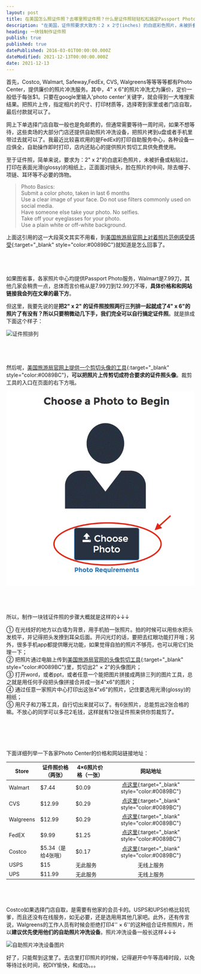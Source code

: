 ```yaml
---
layout: post
title: 在美国怎么照证件照？去哪里照证件照？什么是证件照轻轻松松搞定Passport Photo
description: "在美国，证件照要求大致为：2 x 2寸(inches) 的白底彩色照片，未被折叠或粘贴过，打印在表面光滑(glossy)的相纸上，正面面对镜头，除去帽子、项链、耳环等不必要的饰物。Costco, Walmart, Safeway, FedEx, CVS, Walgreens等都有Photo Center，可以网上下单。USPS，UPS的部分机构也提供证件照服务。Passport photo的制作价格一般是$7.99到$12.99之间，但是如果自己稍微动下手，把证件照排列成4 x 6寸(inches)的照片，价格就只要几毛钱了。"
heading: 一块钱制作证件照
publish: true
published: true
datePublished: 2016-03-01T00:00:00.000Z
dateModified: 2021-12-13T00:00:00.000Z
date: 2021-12-13
---
```








<span class="dropcap">首</span>先，Costco, Walmart, Safeway,FedEx, CVS, Walgreens等等等等都有Photo Center，提供廉价的照片冲洗服务。其中，4" x 6"的照片冲洗尤为廉价，定价一般低于每张$1。只要在google里输入'photo center'关键字，就会得到一大堆搜索结果。把照片上传，指定相片的尺寸、打印材质等，选择寄到家里或者门店自取，最后付款就可以了。

网上下单选择门店自取一般也是免邮费的，但通常需要等待一周时间，如果不想等待，这些卖场的大部分门店还提供自助照片冲洗设备，把照片拷到u盘或者手机里带过去就可以了。我最近比较喜欢用的是FedEx的打印自助服务中心，各种设备一应俱全，自助操作即时打印，店内还贴心的提供照片剪切工具供免费使用。

至于证件照，简单来说，要求为：2" x 2"的白底彩色照片，未被折叠或粘贴过，打印在表面光滑(glossy)的相纸上，正面面对镜头，脸在照片的中间，除去帽子、项链、耳环等不必要的饰物。

<blockquote>Photo Basics:<br>
Submit a color photo, taken in last 6 months<br>
Use a clear image of your face. Do not use filters commonly used on social media.<br>
Have someone else take your photo. No selfies.<br>
Take off your eyeglasses for your photo.<br>
Use a plain white or off-white background.<br>
</blockquote>

上面这引用的这一大段英文其实不用看，到[美国旅游局官网上对着照片范例感受感受](https://travel.state.gov/content/passports/en/passports/photos/photo-examples.html){:target="_blank" style="color:#0089BC"}就知道是怎么回事了。

<p style="margin-bottom:70px"></p>

如果图省事，各家照片中心均提供Passport Photo服务，Walmart是7.99刀，其他几家会稍贵一点，总体而言价格从是7.99刀到12.99刀不等，**具体价格和和网站链接我会列在文章的最下方**。

但这里，我要先说的是**把2" x 2" 的证件照按照两行三列排一起就成了4" x 6"的照片了有没有？所以只要稍微动几下手，我们完全可以自行搞定证件照**。就是排成下面这个样子：

<p itemprop="image" itemscope itemtype="https://schema.org/ImageObject">
 <img src="/assets/img/photoplacement.png" alt="证件照排列">
  <meta itemprop="url" content="https://www.blogus123.com/assets/img/photoplacement.png">
  <meta itemprop="width" content="360">
  <meta itemprop="height" content="240">
</p>

<p style="margin-bottom:70px"></p>

然后呢，[美国旅游局官网上提供一个剪切头像的工具](https://travel.state.gov/content/passports/en/passports/photos/photo-composition-template.html){:target="_blank" style="color:#0089BC"}，**可以把照片上传剪切成符合要求的证件照头像**。裁剪工具的入口在页面的右下方哦。

<p itemprop="image" itemscope itemtype="https://schema.org/ImageObject">
 <img src="/assets/img/passports-photo-cropper.png" alt="证件照裁剪工具">
  <meta itemprop="url" content="https://www.blogus123.com/assets/img/passports-photo-cropper.png">
  <meta itemprop="width" content="240">
  <meta itemprop="height" content="360">
</p>

<p style="margin-bottom:70px"></p>

所以，制作一块钱证件照的步骤大概就是这样的↓↓↓

① 在光线好的地方以白墙为背景，用手机拍一张照片。拍的时候可以用些水把头发梳平，并记得把头发撩到耳朵后面。开闪光灯的话，要把去红眼功能打开哦；另外，很多手机app都提供曝光功能，如果觉得自拍的照片不够亮，也可以用它们处理一下；<br>
② 把照片通过电脑上传到[美国旅游局官网的头像剪切工具](https://tsg.phototool.state.gov/photo){:target="_blank" style="color:#0089BC"}里，剪切出2" × 2"的头像图片；<br>
③ 打开word，或者ppt，或者任意一个能把图片拼接成两排三列的图片工具，总之就是用任何手段把头像拼接合并成一张4"x6"的图片；<br>
④ 通过任意一家照片中心打印出这张4"x6"的照片，记住要选用光滑(glossy)的相纸；<br>
⑤ 用尺子和刀等工具，自行切出来就可以了。有6张照片，总能剪出2张合格的嘛。不放心的同学可以多花2毛钱，这样就有12张证件照来供你剪裁剪了。

<p style="margin-bottom:90px"></p>

下面详细列举一下各家Photo Center的价格和网站链接地址：

| Store         | 证件照价格（两张） | 4×6照片价格（一张）| 网站地址          |
| ------------- | ------------------ | ---------------    |:---------------:|
| Walmart       | $7.44               | $0.09              | [点这里](https://photos.walmart.com/walmart/storepage/storePageId=Prints){:target="_blank" style="color:#0089BC"} |
| CVS           | $12.99              | $0.29              | [点这里](http://www.cvs.com/photo/){:target="_blank" style="color:#0089BC"} |
| Walgreens     | $12.99               | $0.29              | [点这里](http://photo.walgreens.com/walgreens/pdpprints/prdtype=/isfrom=_walgreens_reprintscreateflow?tab=photo_printsLHN-PrintsandEnlargements){:target="_blank" style="color:#0089BC"} |
| FedEX         | $9.99                | $1.25              | [点这里](https://www.fedex.com/en-us/printing/passport-photo.html){:target="_blank" style="color:#0089BC"} |
| Costco        | $5.34（是给4张哦）| $0.17            | [点这里](http://www.costcophotocenter.com/Home){:target="_blank" style="color:#0089BC"} |
| USPS          | $15                | 无此服务           | 无线上服务 |
| UPS           | $11.99             | 无此服务           | 无线上服务 |


<p style="margin-bottom:70px"></p>

Costco如果选择门店自取，是需要有他家的会员卡的。USPS和UPS价格比较坑爹，而且还没有在线服务，如无必要，还是选用用其他几家吧。此外，还有传言说，Walgreens的工作人员有时候会拒绝打印4'' × 6''的这种组合证件照照片，所以**建议优先使用他们的自助照片冲洗设备**。照片冲洗设备一般长这样↓↓↓

![自助照片冲洗设备图片](/assets/img/Photo-self-print-machines.png)

好了，只能帮到这里了。去店里打印照片的时候，记得避开中午等高峰时段，以免等待过长时间，祝DIY愉快，和成功。。。

<p style="margin-bottom:50px"></p>
